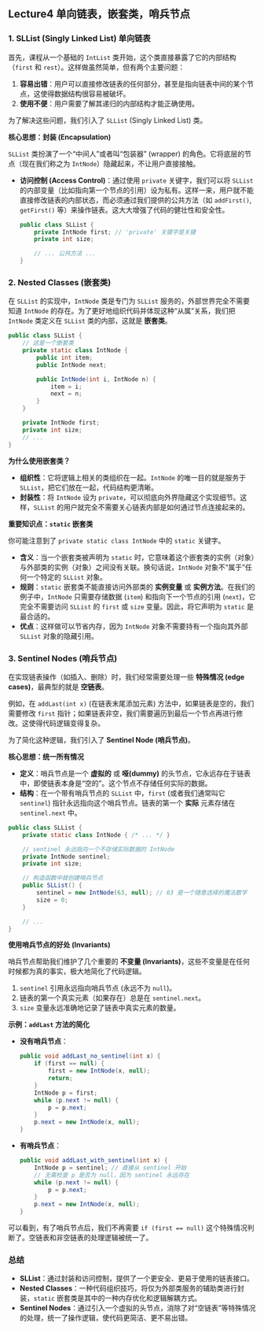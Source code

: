 ## Lecture4 单向链表，嵌套类，哨兵节点



### 1. SLList (Singly Linked List) 单向链表

首先，课程从一个基础的 `IntList` 类开始，这个类直接暴露了它的内部结构（`first` 和 `rest`）。这样做虽然简单，但有两个主要问题：

1. **容易出错**：用户可以直接修改链表的任何部分，甚至是指向链表中间的某个节点，这使得数据结构很容易被破坏。
2. **使用不便**：用户需要了解其递归的内部结构才能正确使用。

为了解决这些问题，我们引入了 `SLList` (Singly Linked List) 类。

**核心思想：封装 (Encapsulation)**

`SLList` 类扮演了一个“中间人”或者叫“包装器” (wrapper) 的角色。它将底层的节点（现在我们称之为 `IntNode`）隐藏起来，不让用户直接接触。

- **访问控制 (Access Control)**：通过使用 `private` 关键字，我们可以将 `SLList` 的内部变量（比如指向第一个节点的引用）设为私有。这样一来，用户就不能直接修改链表的内部状态，而必须通过我们提供的公共方法（如 `addFirst()`, `getFirst()` 等）来操作链表。这大大增强了代码的健壮性和安全性。

  ```java
  public class SLList {
      private IntNode first; // 'private' 关键字是关键
      private int size;
  
      // ... 公共方法 ...
  }
  ```



### 2. Nested Classes (嵌套类)

在 `SLList` 的实现中，`IntNode` 类是专门为 `SLList` 服务的，外部世界完全不需要知道 `IntNode` 的存在。为了更好地组织代码并体现这种“从属”关系，我们把 `IntNode` 类定义在 `SLList` 类的内部，这就是 **嵌套类**。

```java
public class SLList {
    // 这是一个嵌套类
    private static class IntNode {
        public int item;
        public IntNode next;

        public IntNode(int i, IntNode n) {
            item = i;
            next = n;
        }
    }

    private IntNode first;
    private int size;
    // ...
}
```

**为什么使用嵌套类？**

- **组织性**：它将逻辑上相关的类组织在一起。`IntNode` 的唯一目的就是服务于 `SLList`，把它们放在一起，代码结构更清晰。
- **封装性**：将 `IntNode` 设为 `private`，可以彻底向外界隐藏这个实现细节。这样，`SLList` 的用户就完全不需要关心链表内部是如何通过节点连接起来的。

**重要知识点：`static` 嵌套类**

你可能注意到了 `private static class IntNode` 中的 `static` 关键字。

- **含义**：当一个嵌套类被声明为 `static` 时，它意味着这个嵌套类的实例（对象）与外部类的实例（对象）之间没有关联。换句话说，`IntNode` 对象不“属于”任何一个特定的 `SLList` 对象。
- **规则**：`static` 嵌套类不能直接访问外部类的 **实例变量** 或 **实例方法**。在我们的例子中，`IntNode` 只需要存储数据 (`item`) 和指向下一个节点的引用 (`next`)，它完全不需要访问 `SLList` 的 `first` 或 `size` 变量。因此，将它声明为 `static` 是最合适的。
- **优点**：这样做可以节省内存，因为 `IntNode` 对象不需要持有一个指向其外部 `SLList` 对象的隐藏引用。



### 3. Sentinel Nodes (哨兵节点)

在实现链表操作（如插入、删除）时，我们经常需要处理一些 **特殊情况 (edge cases)**，最典型的就是 **空链表**。

例如，在 `addLast(int x)` (在链表末尾添加元素) 方法中，如果链表是空的，我们需要修改 `first` 指针；如果链表非空，我们需要遍历到最后一个节点再进行修改。这使得代码逻辑变得复杂。

为了简化这种逻辑，我们引入了 **Sentinel Node (哨兵节点)**。

**核心思想：统一所有情况**

- **定义**：哨兵节点是一个 **虚拟的** 或 **哑(dummy)** 的头节点，它永远存在于链表中，即使链表本身是“空的”。这个节点不存储任何实际的数据。
- **结构**：在一个带有哨兵节点的 `SLList` 中，`first` (或者我们通常叫它 `sentinel`) 指针永远指向这个哨兵节点。链表的第一个 **实际** 元素存储在 `sentinel.next` 中。

```java
public class SLList {
    private static class IntNode { /* ... */ }

    // sentinel 永远指向一个不存储实际数据的 IntNode
    private IntNode sentinel;
    private int size;

    // 构造函数中就创建哨兵节点
    public SLList() {
        sentinel = new IntNode(63, null); // 63 是一个随意选择的魔法数字
        size = 0;
    }

    // ...
}
```

**使用哨兵节点的好处 (Invariants)**

哨兵节点帮助我们维护了几个重要的 **不变量 (Invariants)**，这些不变量是在任何时候都为真的事实，极大地简化了代码逻辑。

1. `sentinel` 引用永远指向哨兵节点 (永远不为 `null`)。
2. 链表的第一个真实元素（如果存在）总是在 `sentinel.next`。
3. `size` 变量永远准确地记录了链表中真实元素的数量。

**示例：`addLast` 方法的简化**

- **没有哨兵节点**：

  ```java
  public void addLast_no_sentinel(int x) {
      if (first == null) {
          first = new IntNode(x, null);
          return;
      }
      IntNode p = first;
      while (p.next != null) {
          p = p.next;
      }
      p.next = new IntNode(x, null);
  }
  ```

- **有哨兵节点**：

  ```java
  public void addLast_with_sentinel(int x) {
      IntNode p = sentinel; // 直接从 sentinel 开始
      // 无需检查 p 是否为 null，因为 sentinel 永远存在
      while (p.next != null) {
          p = p.next;
      }
      p.next = new IntNode(x, null);
  }
  ```

可以看到，有了哨兵节点后，我们不再需要 `if (first == null)` 这个特殊情况判断了。空链表和非空链表的处理逻辑被统一了。



### 总结

- **SLList**：通过封装和访问控制，提供了一个更安全、更易于使用的链表接口。
- **Nested Classes**：一种代码组织技巧，将仅为外部类服务的辅助类进行封装，`static` 嵌套类是其中的一种内存优化和逻辑解耦方式。
- **Sentinel Nodes**：通过引入一个虚拟的头节点，消除了对“空链表”等特殊情况的处理，统一了操作逻辑，使代码更简洁、更不易出错。